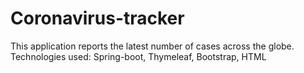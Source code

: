 # Coronavirus-tracker
This application reports the latest number of cases across the globe.
Technologies used: Spring-boot, Thymeleaf, Bootstrap, HTML
